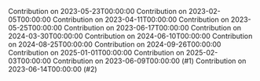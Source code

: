 Contribution on 2023-05-23T00:00:00
Contribution on 2023-02-05T00:00:00
Contribution on 2023-04-11T00:00:00
Contribution on 2023-05-25T00:00:00
Contribution on 2023-06-17T00:00:00
Contribution on 2024-03-30T00:00:00
Contribution on 2024-06-10T00:00:00
Contribution on 2024-08-25T00:00:00
Contribution on 2024-09-26T00:00:00
Contribution on 2025-01-01T00:00:00
Contribution on 2025-02-03T00:00:00
Contribution on 2023-06-09T00:00:00 (#1)
Contribution on 2023-06-14T00:00:00 (#2)
